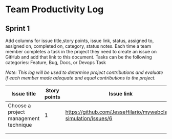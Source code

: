 
# Team Productivity Log

## Sprint 1
Add columns for issue title,story points, issue link, status, assigned to, assigned on, completed on, category, status 
notes. Each time a team member completes a task in the project they need to create an issue on GitHub and add that link 
to this document. Tasks can be the following categories: Feature, Bug, Docs, or Devops Task

*Note: This log will be used to determine project contributions and evaluate if each member made adequate and equal 
contributions to the project.*

| Issue title                           | Story points | Issue link                                                      | Status | Assigned to | Assigned on | Completed on | Category | Status notes |
|---------------------------------------|--------------|-----------------------------------------------------------------|--------|-------------|-------------|--------------|----------|--------------|
| Choose a project management technique | 1            | https://github.com/JesseHilario/mywebclass-simulation/issues/6  | Done   | Jesse       | 3/19/2023   | 3/19/2023    | Docs     |              |
|                                       |              |                                                                 |        |             |             |              |          |              |
|                                       |              |                                                                 |        |             |             |              |          |              |

